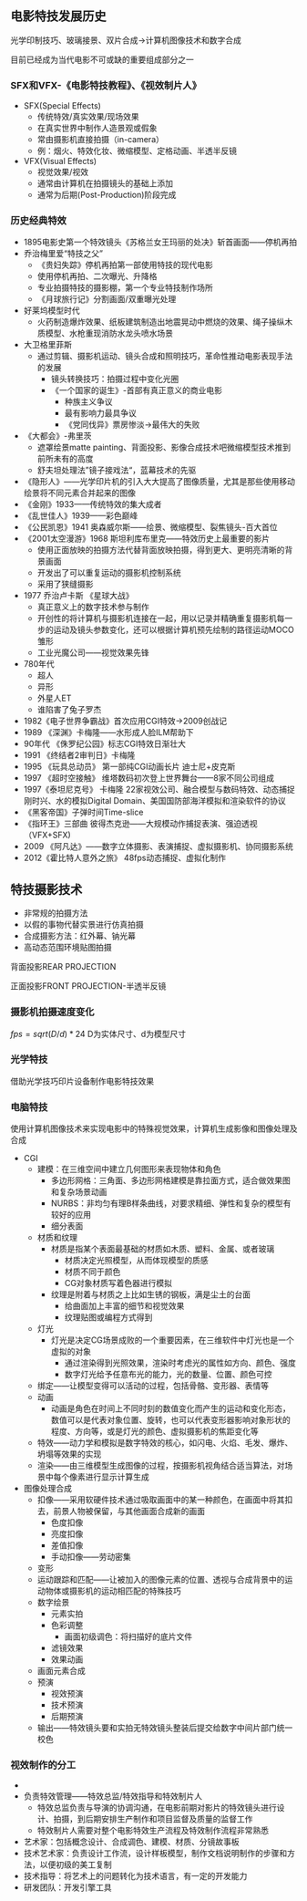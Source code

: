 ## 电影特技发展历史

光学印制技巧、玻璃接景、双片合成→计算机图像技术和数字合成

目前已经成为当代电影不可或缺的重要组成部分之一

### SFX和VFX-《电影特技教程》、《视效制片人》

- SFX(Special Effects)
    - 传统特效/真实效果/现场效果
    - 在真实世界中制作人造景观或假象
    - 常由摄影机直接拍摄（in-camera）
    - 例：烟火、特效化妆、微缩模型、定格动画、半透半反镜
- VFX(Visual Effects)
    - 视觉效果/视效
    - 通常由计算机在拍摄镜头的基础上添加
    - 通常为后期(Post-Production)阶段完成

### 历史经典特效

- 1895电影史第一个特效镜头《苏格兰女王玛丽的处决》斩首画面——停机再拍
- 乔治梅里爱“特技之父”
    - 《贵妇失踪》停机再拍第一部使用特技的现代电影
    - 使用停机再拍、二次曝光、升降格
    - 专业拍摄特技的摄影棚，第一个专业特技制作场所
    - 《月球旅行记》分割画面/双重曝光处理
- 好莱坞模型时代
    - 火药制造爆炸效果、纸板建筑制造出地震晃动中燃烧的效果、绳子操纵木质模型、水枪重现消防水龙头喷水场景
- 大卫格里菲斯
    - 通过剪辑、摄影机运动、镜头合成和照明技巧，革命性推动电影表现手法的发展
        - 镜头转换技巧：拍摄过程中变化光圈
        - 《一个国家的诞生》-首部有真正意义的商业电影
            - 种族主义争议
            - 最有影响力最具争议
            - 《党同伐异》票房惨淡→最伟大的失败
- 《大都会》-弗里茨
    - 遮罩绘景matte painting、背面投影、影像合成技术吧微缩模型技术推到前所未有的高度
    - 舒夫坦处理法”镜子接戏法“，蓝幕技术的先驱
- 《隐形人》——光学印片机的引入大大提高了图像质量，尤其是那些使用移动绘景将不同元素合并起来的图像
- 《金刚》1933——传统特效的集大成者
- 《乱世佳人》1939——彩色巅峰
- 《公民凯恩》1941 奥森威尔斯——绘景、微缩模型、裂焦镜头-百大首位
- 《2001太空漫游》1968 斯坦利库布里克——特效历史上最重要的影片
    - 使用正面放映的拍摄方法代替背面放映拍摄，得到更大、更明亮清晰的背景画面
    - 开发出了可以重复运动的摄影机控制系统
    - 采用了狭缝摄影
- 1977 乔治卢卡斯 《星球大战》
    - 真正意义上的数字技术参与制作
    - 开创性的将计算机与摄影机连接在一起，用以记录并精确重复摄影机每一步的运动及镜头参数变化，还可以根据计算机预先绘制的路径运动MOCO雏形
    - 工业光魔公司——视觉效果先锋
- 780年代
    - 超人
    - 异形
    - 外星人ET
    - 谁陷害了兔子罗杰
- 1982《电子世界争霸战》首次应用CGI特效→2009创战记
- 1989 《深渊》卡梅隆——水形成人脸ILM帮助下
- 90年代 《侏罗纪公园》标志CGI特效日渐壮大
- 1991 《终结者2审判日》卡梅隆
- 1995 《玩具总动员》 第一部纯CGI动画长片 迪士尼+皮克斯
- 1997 《超时空接触》 维塔数码初次登上世界舞台——8家不同公司组成
- 1997《泰坦尼克号》 卡梅隆 22家视效公司、融合模型与数码特效、动态捕捉刚时兴、水的模拟Digital Domain、美国国防部海洋模拟和渲染软件的协议
- 《黑客帝国》子弹时间Time-slice
- 《指环王》三部曲 彼得杰克逊——大规模动作捕捉表演、强迫透视（VFX+SFX)
- 2009 《阿凡达》——数字立体摄影、表演捕捉、虚拟摄影机、协同摄影系统
- 2012《霍比特人意外之旅》 48fps动态捕捉、虚拟化制作

## 特技摄影技术

- 非常规的拍摄方法
- 以假的事物代替实景进行仿真拍摄
- 合成摄影方法：红外幕、钠光幕
- 高动态范围环境贴图拍摄

背面投影REAR PROJECTION

正面投影FRONT PROJECTION-半透半反镜

### 摄影机拍摄速度变化

$fps=sqrt(D/d)*24$ D为实体尺寸、d为模型尺寸

### 光学特技

借助光学技巧印片设备制作电影特技效果

### 电脑特技

使用计算机图像技术来实现电影中的特殊视觉效果，计算机生成影像和图像处理及合成

- CGI
    - 建模：在三维空间中建立几何图形来表现物体和角色
        - 多边形网格：三角面、多边形网格建模是靠拉面方式，适合做效果图和复杂场景动画
        - NURBS：非均匀有理B样条曲线，对要求精细、弹性和复杂的模型有较好的应用
        - 细分表面
    - 材质和纹理
        - 材质是指某个表面最基础的材质如木质、塑料、金属、或者玻璃
            - 材质决定光照模型，从而体现模型的质感
            - 材质不同于颜色
            - CG对象材质写着色器进行模拟
        - 纹理是附着与材质之上比如生锈的钢板，满是尘土的台面
            - 给曲面加上丰富的细节和视觉效果
            - 纹理贴图或编程方式得到
    - 灯光
        - 灯光是决定CG场景成败的一个重要因素，在三维软件中灯光也是一个虚拟的对象
            - 通过渲染得到光照效果，渲染时考虑光的属性如方向、颜色、强度
            - 数字灯光给予任意布光的能力，光的数量、位置、颜色可控
    - 绑定——让模型变得可以活动的过程，包括骨骼、变形器、表情等
    - 动画
        - 动画是角色在时间上不同时刻的数值变化而产生的运动和变化形态，数值可以是代表对象位置、旋转，也可以代表变形器影响对象形状的程度、方向等，或是灯光的颜色、虚拟摄影机的焦距变化等
    - 特效——动力学和模拟是数字特效的核心，如闪电、火焰、毛发、爆炸、坍塌等效果的实现
    - 渲染——由三维模型生成图像的过程，按摄影机视角结合适当算法，对场景中每个像素进行显示计算生成
- 图像处理合成
    - 扣像——采用软硬件技术通过吸取画面中的某一种颜色，在画面中将其扣去，前景人物被保留，与其他画面合成新的画面
        - 色度扣像
        - 亮度扣像
        - 差值扣像
        - 手动扣像——劳动密集
    - 变形
    - 运动跟踪和匹配——让被加入的图像元素的位置、透视与合成背景中的运动物体或摄影机的运动相匹配的特殊技巧
    - 数字绘景
        - 元素实拍
        - 色彩调整
            - 画面初级调色：将扫描好的底片文件
        - 滤镜效果
        - 效果动画
    - 画面元素合成
    - 预演
        - 视效预演
        - 技术预演
        - 后期预演
    - 输出——特效镜头要和实拍无特效镜头整装后提交给数字中间片部门统一校色

### 视效制作的分工

- 
- 负责特效管理——特效总监/特效指导和特效制片人
    - 特效总监负责与导演的协调沟通，在电影前期对影片的特效镜头进行设计、拍摄，到后期安排生产制作和项目监督及质量的监督工作
    - 特效制片人需要对整个电影特效生产流程及特效制作流程非常熟悉
- 艺术家：包括概念设计、合成调色、建模、材质、分镜故事板
- 技术艺术家：负责设计工作流，设计样板模型，制作文档说明制作的步骤和方法，以便初级的美工复制
- 技术指导：将艺术上的问题转化为技术语言，有一定的开发能力
- 研发团队：开发引擎工具